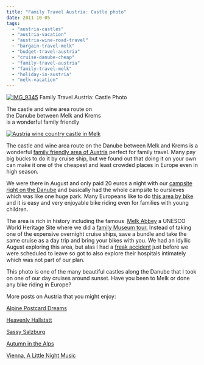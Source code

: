 ```yaml
---
title: "Family Travel Austria: Castle photo"
date: 2011-10-05
tags: 
  - "austria-castles"
  - "austria-vacation"
  - "austria-wine-road-travel"
  - "bargain-travel-melk"
  - "budget-travel-austria"
  - "cruise-danube-cheap"
  - "family-travel-austria"
  - "family-travel-melk"
  - "holiday-in-austria"
  - "melk-vacation"
---
```


[![IMG_9345](https://pub-ac94b3f306b24c0dba4238943c97f2e1.r2.dev/6a00e5502a950788330154344c9243970c.jpg "IMG_9345")](https://pub-ac94b3f306b24c0dba4238943c97f2e1.r2.dev/6a00e5502a950788330154344c9243970c.jpg) Family Travel Austria: Castle Photo

The castle and wine area route on  
the Danube between Melk and Krems  
is a wonderful family friendly

<!--more-->

[![Austria wine country castle in Melk](https://pub-ac94b3f306b24c0dba4238943c97f2e1.r2.dev/6a00e5502a950788330154344c92de970c.jpg "Austria wine country castle in Melk")](https://pub-ac94b3f306b24c0dba4238943c97f2e1.r2.dev/6a00e5502a950788330154344c92de970c.jpg)  
  
  

The castle and wine area route on the Danube between Melk and Krems is a wonderful [family friendly area of Austria](http://soultravelers3new.local/2009/09/family-travel-photo-austria-melk-joy-in-water.html "family friendly austria") perfect for family travel. Many pay big bucks to do it by cruise ship, but we found out that doing it on your own can make it one of the cheapest and least crowded places in Europe even in high season.  
  
We were there in August and only paid 20 euros a night with our [campsite right on the Danube](http://www.campings-camping.com/campings/melk/melk-campings-a99.html "camping melk on danube") and basically had the whole campsite to oursleves which was like one huge park. Many Europeans like to do [this area by bike](http://www.mayq.com/Best_european_trips/Danube/Danube.htm "melk by bike") and it is easy and very enjoyable bike riding even for families with young children.  
  
The area is rich in history including the famous  [Melk Abbey](http://soultravelers3new.local/2010/09/prettiest-church-in-the-world-melk-abbey-austria-european-golden-beauty-on-danube-in-wine-country-.html "Melk abbey") a UNESCO World Heritage Site where we did a [family Museum tour.](http://soultravelers3new.local/2010/08/10-tips-for-travel-tours-museums-with-kids-family-friendly-travel-advice-information-help-education.html "family museum tours") Instead of taking one of the expensive overnight cruise ships, save a bundle and take the same cruise as a day trip and bring your bikes with you. We had an idyllic August exploring this area, but alas I had a [freak accident](http://soultravelers3new.local/2009/09/-a-travelers-tragic-tale-handling-travel-disasters-medical-emergency-.html "freak accident travel ") just before we were scheduled to leave so got to also explore their hospitals intimately which was not part of our plan.  
  
This photo is one of the many beautiful castles along the Danube that I took on one of our day cruises around sunset. Have you been to Melk or done any bike riding in Europe?  
  
More posts on Austria that you might enjoy:  
  
[Alpine Postcard Dreams](http://soultravelers3new.local/2007/10/alpine-postcard.html#more "family travel Austria")  
  
[Heavenly Hallstatt](http://soultravelers3new.local/2007/10/heavenly-hallst.html#more "Heavenly Hallstatt travel")  
  
[Sassy Salzburg](http://soultravelers3new.local/2007/10/sassy-salzburg.html#more "Salzburg travel ")  
  
[Autumn in the Alps](http://soultravelers3new.local/2007/10/autumn-in-the-a.html#more "Autumn in the Alps travel")  
  
[Vienna, A Little Night Music](http://soultravelers3new.local/2008/02/vienna-a-little.html "Vienna music travel  for families")
